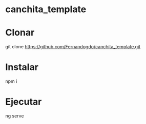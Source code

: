 # canchita_template

# Clonar
git clone https://github.com/Fernandogdo/canchita_template.git

# Instalar 
npm i

# Ejecutar
ng serve
